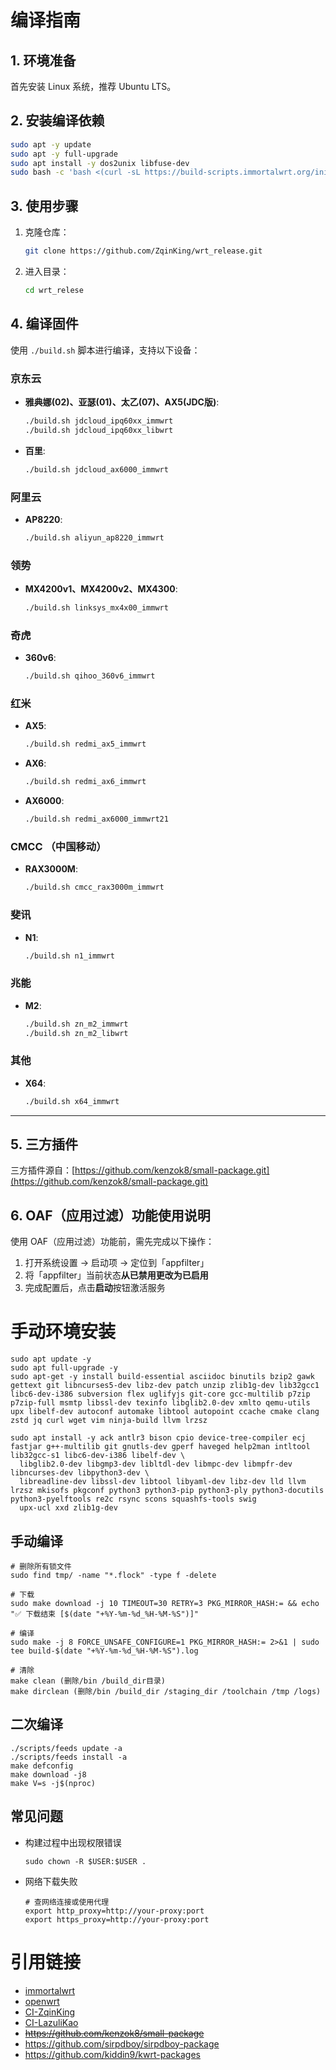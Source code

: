 # 编译指南

## 1. 环境准备

首先安装 Linux 系统，推荐 Ubuntu LTS。

## 2. 安装编译依赖

```bash
sudo apt -y update
sudo apt -y full-upgrade
sudo apt install -y dos2unix libfuse-dev
sudo bash -c 'bash <(curl -sL https://build-scripts.immortalwrt.org/init_build_environment.sh)'
```

## 3. 使用步骤

1.  克隆仓库：
    ```bash
    git clone https://github.com/ZqinKing/wrt_release.git
    ```
2.  进入目录：
    ```bash
    cd wrt_relese
    ```

## 4. 编译固件

使用 `./build.sh` 脚本进行编译，支持以下设备：

### 京东云

*   **雅典娜(02)、亚瑟(01)、太乙(07)、AX5(JDC版)**:
    ```bash
    ./build.sh jdcloud_ipq60xx_immwrt
    ./build.sh jdcloud_ipq60xx_libwrt
    ```
*   **百里**:
    ```bash
    ./build.sh jdcloud_ax6000_immwrt
    ```

### 阿里云

*   **AP8220**:
    ```bash
    ./build.sh aliyun_ap8220_immwrt
    ```

### 领势

*   **MX4200v1、MX4200v2、MX4300**:
    ```bash
    ./build.sh linksys_mx4x00_immwrt
    ```

### 奇虎

*   **360v6**:
    ```bash
    ./build.sh qihoo_360v6_immwrt
    ```

### 红米

*   **AX5**:
    ```bash
    ./build.sh redmi_ax5_immwrt
    ```
*   **AX6**:
    ```bash
    ./build.sh redmi_ax6_immwrt
    ```
*   **AX6000**:
    ```bash
    ./build.sh redmi_ax6000_immwrt21
    ```

### CMCC （中国移动）

*   **RAX3000M**:
    ```bash
    ./build.sh cmcc_rax3000m_immwrt
    ```

### 斐讯

*   **N1**:
    ```bash
    ./build.sh n1_immwrt
    ```

### 兆能

*   **M2**:
    ```bash
    ./build.sh zn_m2_immwrt
    ./build.sh zn_m2_libwrt
    ```

### 其他

*   **X64**:
    ```bash
    ./build.sh x64_immwrt
    ```

---

## 5. 三方插件

三方插件源自：[https://github.com/kenzok8/small-package.git](https://github.com/kenzok8/small-package.git)

## 6. OAF（应用过滤）功能使用说明

使用 OAF（应用过滤）功能前，需先完成以下操作：

1.  打开系统设置 → 启动项 → 定位到「appfilter」
2.  将「appfilter」当前状态**从已禁用更改为已启用**
3.  完成配置后，点击**启动**按钮激活服务

# 手动环境安装
```
sudo apt update -y
sudo apt full-upgrade -y
sudo apt-get -y install build-essential asciidoc binutils bzip2 gawk gettext git libncurses5-dev libz-dev patch unzip zlib1g-dev lib32gcc1 libc6-dev-i386 subversion flex uglifyjs git-core gcc-multilib p7zip p7zip-full msmtp libssl-dev texinfo libglib2.0-dev xmlto qemu-utils upx libelf-dev autoconf automake libtool autopoint ccache cmake clang zstd jq curl wget vim ninja-build llvm lrzsz

sudo apt install -y ack antlr3 bison cpio device-tree-compiler ecj fastjar g++-multilib git gnutls-dev gperf haveged help2man intltool lib32gcc-s1 libc6-dev-i386 libelf-dev \
  libglib2.0-dev libgmp3-dev libltdl-dev libmpc-dev libmpfr-dev libncurses-dev libpython3-dev \
  libreadline-dev libssl-dev libtool libyaml-dev libz-dev lld llvm lrzsz mkisofs pkgconf python3 python3-pip python3-ply python3-docutils python3-pyelftools re2c rsync scons squashfs-tools swig 
  upx-ucl xxd zlib1g-dev
```
## 手动编译
```
# 删除所有锁文件
sudo find tmp/ -name "*.flock" -type f -delete

# 下载
sudo make download -j 10 TIMEOUT=30 RETRY=3 PKG_MIRROR_HASH:= && echo "✅ 下载结束 [$(date "+%Y-%m-%d_%H-%M-%S")]"

# 编译
sudo make -j 8 FORCE_UNSAFE_CONFIGURE=1 PKG_MIRROR_HASH:= 2>&1 | sudo tee build-$(date "+%Y-%m-%d_%H-%M-%S").log

# 清除
make clean (删除/bin /build_dir目录)
make dirclean (删除/bin /build_dir /staging_dir /toolchain /tmp /logs)

```

## 二次编译
```
./scripts/feeds update -a
./scripts/feeds install -a
make defconfig
make download -j8
make V=s -j$(nproc)
```

## 常见问题
* 构建过程中出现权限错误
    ```
    sudo chown -R $USER:$USER .
    ```
* 网络下载失败
    ```
    # 查网络连接或使用代理
    export http_proxy=http://your-proxy:port
    export https_proxy=http://your-proxy:port
    ```


# 引用链接
* [immortalwrt](https://github.com/immortalwrt/immortalwrt)
* [openwrt](https://github.com/openwrt/openwrt)
* [CI-ZqinKing](https://github.com/ZqinKing/wrt_release)
* [CI-LazuliKao](https://github.com/LazuliKao/wrt_release)
* ~~https://github.com/kenzok8/small-package~~
* https://github.com/sirpdboy/sirpdboy-package
* https://github.com/kiddin9/kwrt-packages
